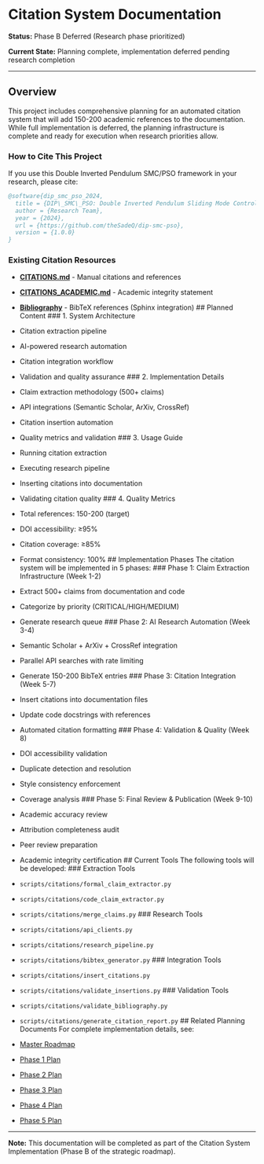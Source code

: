 # Citation System Documentation

**Status:** Phase B Deferred (Research phase prioritized)

**Current State:** Planning complete, implementation deferred pending research completion

---

## Overview

This project includes comprehensive planning for an automated citation system that will add 150-200 academic references to the documentation. While full implementation is deferred, the planning infrastructure is complete and ready for execution when research priorities allow.

### How to Cite This Project

If you use this Double Inverted Pendulum SMC/PSO framework in your research, please cite:

```bibtex
@software{dip_smc_pso_2024,
  title = {DIP\_SMC\_PSO: Double Inverted Pendulum Sliding Mode Control with PSO Optimization},
  author = {Research Team},
  year = {2024},
  url = {https://github.com/theSadeQ/dip-smc-pso},
  version = {1.0.0}
}
```

### Existing Citation Resources

- **[CITATIONS.md](CITATIONS.md)** - Manual citations and references
- **[CITATIONS_ACADEMIC.md](CITATIONS_ACADEMIC.md)** - Academic integrity statement
- **[Bibliography](bibliography.md)** - BibTeX references (Sphinx integration) ## Planned Content ### 1. System Architecture

- Citation extraction pipeline
- AI-powered research automation
- Citation integration workflow
- Validation and quality assurance ### 2. Implementation Details
- Claim extraction methodology (500+ claims)
- API integrations (Semantic Scholar, ArXiv, CrossRef)
- Citation insertion automation
- Quality metrics and validation ### 3. Usage Guide
- Running citation extraction
- Executing research pipeline
- Inserting citations into documentation
- Validating citation quality ### 4. Quality Metrics
- Total references: 150-200 (target)
- DOI accessibility: ≥95%
- Citation coverage: ≥85%
- Format consistency: 100% ## Implementation Phases The citation system will be implemented in 5 phases: ### Phase 1: Claim Extraction Infrastructure (Week 1-2)
- Extract 500+ claims from documentation and code
- Categorize by priority (CRITICAL/HIGH/MEDIUM)
- Generate research queue ### Phase 2: AI Research Automation (Week 3-4)
- Semantic Scholar + ArXiv + CrossRef integration
- Parallel API searches with rate limiting
- Generate 150-200 BibTeX entries ### Phase 3: Citation Integration (Week 5-7)
- Insert citations into documentation files
- Update code docstrings with references
- Automated citation formatting ### Phase 4: Validation & Quality (Week 8)
- DOI accessibility validation
- Duplicate detection and resolution
- Style consistency enforcement
- Coverage analysis ### Phase 5: Final Review & Publication (Week 9-10)
- Academic accuracy review
- Attribution completeness audit
- Peer review preparation
- Academic integrity certification ## Current Tools The following tools will be developed: ### Extraction Tools
- `scripts/citations/formal_claim_extractor.py`
- `scripts/citations/code_claim_extractor.py`
- `scripts/citations/merge_claims.py` ### Research Tools
- `scripts/citations/api_clients.py`
- `scripts/citations/research_pipeline.py`
- `scripts/citations/bibtex_generator.py` ### Integration Tools
- `scripts/citations/insert_citations.py`
- `scripts/citations/validate_insertions.py` ### Validation Tools
- `scripts/citations/validate_bibliography.py`
- `scripts/citations/generate_citation_report.py` ## Related Planning Documents For complete implementation details, see:
- [Master Roadmap](./plans/citation_system/00_master_roadmap.md)
- [Phase 1 Plan](./plans/citation_system/02_phase1_claim_extraction.md)
- [Phase 2 Plan](./plans/citation_system/03_phase2_ai_research.md)
- [Phase 3 Plan](./plans/citation_system/04_phase3_citation_integration.md)
- [Phase 4 Plan](./plans/citation_system/05_phase4_validation_quality.md)
- [Phase 5 Plan](./plans/citation_system/06_phase5_final_review.md)

---

**Note:** This documentation will be completed as part of the Citation System Implementation (Phase B of the strategic roadmap).
